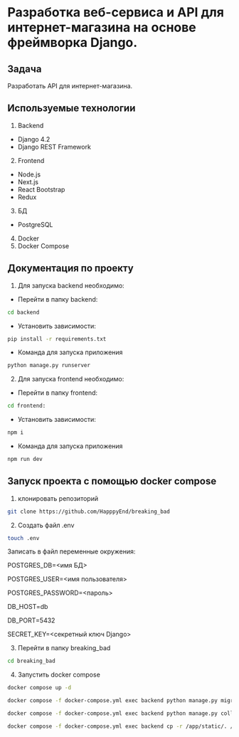 # Разработка веб-сервиса и API для интернет-магазина на основе фреймворка Django.

## Задача

Разработать API для интернет-магазина. 


## Используемые технологии
1. Backend
- Django 4.2
- Django REST Framework

2. Frontend
- Node.js
- Next.js
- React Bootstrap
- Redux
3. БД
- PostgreSQL
4. Docker
5. Docker Compose

## Документация по проекту

1. Для запуска backend необходимо:
* Перейти в папку backend:
```bash
cd backend
```
* Установить зависимости:
```bash
pip install -r requirements.txt
```

* Команда для запуска приложения
```bash
python manage.py runserver
```
2. Для запуска frontend необходимо:
* Перейти в папку frontend:
```bash
cd frontend:
```
* Установить зависимости:
```bash
npm i
```
* Команда для запуска приложения
```bash
npm run dev
```
## Запуск проекта с помощью docker compose
1. клонировать репозиторий
```bash
git clone https://github.com/HapppyEnd/breaking_bad
```
2. Создать файл .env
```bash
touch .env
```
Записать в файл переменные окружения:

POSTGRES_DB=<имя БД>

POSTGRES_USER=<имя пользователя>

POSTGRES_PASSWORD=<пароль>

DB_HOST=db

DB_PORT=5432

SECRET_KEY=<секретный ключ Django>


3. Перейти в папку breaking_bad
```bash
cd breaking_bad
```
4. Запустить docker compose

```bash
docker compose up -d
```
```bash
docker compose -f docker-compose.yml exec backend python manage.py migrate
```
```bash
docker compose -f docker-compose.yml exec backend python manage.py collectstatic
```
```bash
docker compose -f docker-compose.yml exec backend cp -r /app/static/. /app/backend_static/static/
```